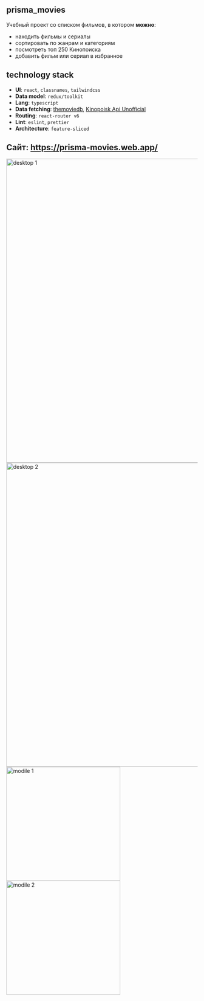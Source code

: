 ## prisma_movies

Учебный проект со списком фильмов, в котором **можно**:

- находить фильмы и сериалы
- сортировать по жанрам и категориям
- посмотреть топ 250 Кинопоиска
- добавить фильм или сериал в избранное

## technology stack

- **UI**: `react`, `classnames`, `tailwindcss`
- **Data model**: `redux/toolkit`
- **Lang**: `typescript`
- **Data fetching**: [themoviedb](https://developers.themoviedb.org/), [Kinopoisk Api Unofficial](https://kinopoiskapiunofficial.tech)
- **Routing**: `react-router v6`
- **Lint**: `eslint`, `prettier`
- **Architecture**: `feature-sliced`

## Сайт: https://prisma-movies.web.app/

<img src="https://i.ibb.co/6tkLxhV/2022-05-24-12-42-12.png"
     alt="desktop 1"
     style="width: 800px" />
<img src="https://i.ibb.co/6Fq4BhP/2022-05-24-12-42-32.png"
     alt="desktop 2"
     style="width: 800px" />
<img src="https://i.ibb.co/pbg2QJV/Screenshot-2022-05-24-12-46-53-87-1ffb234d33525882661a5a8d47829dc1.jpg"
     alt="modile 1"
     style="width: 300px" />
<img src="https://i.ibb.co/bNKVL4j/Screenshot-2022-05-24-12-48-27-20-1ffb234d33525882661a5a8d47829dc1.jpg"
     alt="modile 2"
     style="width: 300px" />




